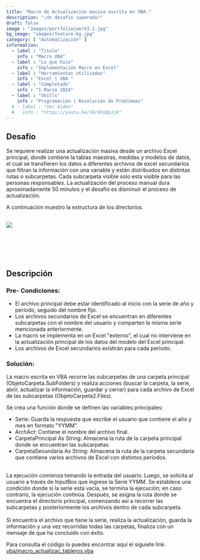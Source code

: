 ```yaml
---
title: "Macro de Actualización masiva escrita en VBA."
description: "¡Un desafío superado!"
draft: false
image : "images/portfolio/work3.1.jpg"
bg_image: "images/feature-bg.jpg"
category: [ "Automatización" ]
information:
  - label : "Titulo"
    info : "Macro VBA"
  - label : "Lo que hice"
    info : "Implementación Macro en Excel"
  - label : "Herramientas utilizadas"
    info : "Excel | VBA "
  - label : "Completado"
    info : "1 Marzo 2024"
  - label : "Skills"
    info : "Programación | Resolución de Problemas"
  # - label : "Ver Video"
  #   info : "https://youtu.be/TAr9FoDpJj0"
---
```


## Desafio

Se requiere realizar una actualización masiva desde un archivo Excel principal, donde contiene la tablas maestras, medidas y modelos de datos, el cual se transfieren los datos a diferentes archivos de excel secundarios que filtran la información con una variable y están distribuidos en distintas rutas o subcarpetas. 
Cada subcarpeta visible solo esta visible para las personas responsables. 
La actualización del  proceso manual dura aproximadamente 50 minutos y el desafio es disminuir el proceso de actualización. 

A continuación muestro la estructura de los directorios.

<br/>
<div class="d-flex justify-content-center"> 
<image class="p-10"  src="/images/portfolio/work3.2.png"/>

</div>

  
<br/><br/>

<br/>

## Descripción 
### Pre- Condiciones:
* El archivo principal debe estar identificado al inicio con la serie de año y período, seguido del nombre fijo.
* Los archivos secundarios de Excel se encuentran en diferentes subcarpetas con el nombre del usuario y comparten la misma serie mencionada anteriormente.
* La macro se implementa en un Excel "externo", el cual no interviene en la actualización principal de los datos del modelo del Excel principal.
* Los archivos de Excel secundarios existirán para cada período.

### Solución:
La macro escrita en VBA recorre las subcarpetas de una carpeta principal (ObjetoCarpeta.SubFolders) y realiza acciones (buscar la carpeta, la serie, abrir, actualizar la información, guardar y cerrar) para cada archivo de Excel de las subcarpetas (ObjetoCarpeta2.Files).


Se crea una función donde se definen las variables principales:
*	Serie: Guarda la respuesta que escribe el usuario que contiene el año y mes en formato "YYMM".
*	ArchAct: Contiene el nombre del archivo final.
*	CarpetaPrincipal As String: Almacena la ruta de la carpeta principal donde se encuentran las subcarpetas.
*	CarpetaSecundaria As String: Almacena la ruta de la carpeta secundaria que contiene varios archivos de Excel con distintos períodos.

<br/>
La ejecución comienza tomando la entrada del usuario. 
Luego, se solicita al usuario a través de InputBox que ingrese la Serie YYMM. 
Se establece una condición donde si la serie está vacía, se termina la ejecución; en caso contrario, la ejecución continúa.
Después, se asigna la ruta donde se encuentra el directorio principal, comenzando así a recorrer las subcarpetas y posteriormente los archivos dentro de cada subcarpeta. 
<br/><br/>
Si encuentra el archivo que tiene la serie, realiza la actualización, guarda la información y una vez recorridas todas las carpetas, finaliza con un mensaje de que ha concluido con éxito.

Para consulta el código lo puedes encontrar aquí el siguiete link: <a href="https://github.com/JazminPineda/cookbook/blob/main/vba/macro_actualizac_tableros.vba">vba/macro_actualizac_tableros.vba </a>
